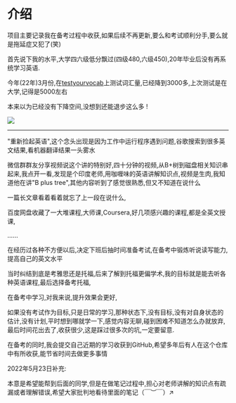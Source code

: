 # 介绍
项目主要记录我在备考过程中收获,如果后续不再更新,要么和考试顺利分手,要么就是拖延症又犯了(笑)

首先说下我的水平,大学四六级低分飘过(四级480,六级450),20年毕业后没有再系统学习英语.

今年(22年)3月份,在[testyourvocab](http://testyourvocab.com/)上测试词汇量,已经降到3000多,上次测试是在大学,记得是5000左右

本来以为已经没有下降空间,没想到还能退步这么多 !

![](https://img.moegirl.org.cn/common/thumb/8/86/Subway_Senior_Watching_Phone.jpg/280px-Subway_Senior_Watching_Phone.jpg)



---

"重新捡起英语",这个念头出现是因为工作中运行程序遇到问题,谷歌搜索到很多英文结果,看机器翻译结果一头雾水

微信群群友分享视频说这个讲的特别好,四十分钟的视频,从B+树到磁盘相关知识串起来,我点开一看,发现是个印度老师,用咖喱味的英语讲解知识点,视频是生肉,我知道他在讲"B plus tree",其他内容听到了感觉很熟悉,但又不知道在说什么

一篇长文章看着看着就忘了上一段在说什么,

百度网盘收藏了一大堆课程,大师课,Coursera,好几项感兴趣的课程,都是全英文授课,

......

在经历过各种不方便以后,决定下班后抽时间准备考试,在备考中锻炼听说读写能力,提高自己的英文水平

当时纠结到底是考雅思还是托福,后来了解到托福更偏学术,我的目标就是能去听各种英语课程,最后选择备考托福,

在备考中学习,对我来说,提升效果会更好,

如果没有考试作为目标,只是日常的学习,那种状态下,没有目标,没有对自身状态的估计,没有计划,平时想到哪就学一下,感觉内容无聊,碰到困难不知道怎么办就放弃,最后时间花出去了,收获很少,这是踩过很多次的坑,一定要留意.

在备考的同时,我会提交自己近期的学习收获到GitHub,希望多年后有人在这个仓库中有所收获,能节省时间去做更多事情


2022年5月23日补充:

本意是希望能帮到后面的同学,但是在做笔记过程中,担心对老师讲解的知识点有疏漏或者理解错误,希望大家批判地看待里面的笔记（￣︶￣）↗　







